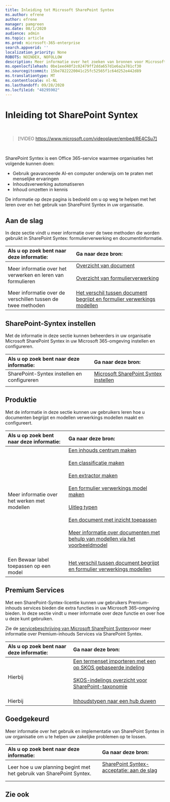 ```yaml
---
title: Inleiding tot Microsoft SharePoint Syntex
ms.author: efrene
author: efrene
manager: pamgreen
ms.date: 08/1/2020
audience: admin
ms.topic: article
ms.prod: microsoft-365-enterprise
search.appverid: ''
localization_priority: None
ROBOTS: NOINDEX, NOFOLLOW
description: Meer informatie over het zoeken van bronnen voor Microsoft SharePoint Syntex.
ms.openlocfilehash: 0be1eed40f2c02479ff2dda657d1e6a2a781cf30
ms.sourcegitcommit: 15be7822220041c25fc52565f1c64d252e442d89
ms.translationtype: MT
ms.contentlocale: nl-NL
ms.lasthandoff: 09/28/2020
ms.locfileid: "48295902"
---
```

# <a name="introduction-to-sharepoint-syntex"></a>Inleiding tot SharePoint Syntex


</br>

> [!VIDEO https://www.microsoft.com/videoplayer/embed/RE4CSu7] 

</br>

SharePoint Syntex is een Office 365-service waarmee organisaties het volgende kunnen doen:

- Gebruik geavanceerde AI-en computer onderwijs om te praten met menselijke ervaringen
- Inhoudsverwerking automatiseren
- Inhoud omzetten in kennis

De informatie op deze pagina is bedoeld om u op weg te helpen met het leren over en het gebruik van SharePoint Syntex in uw organisatie.

## <a name="get-started"></a>Aan de slag

In deze sectie vindt u meer informatie over de twee methoden die worden gebruikt in SharePoint Syntex: formulierverwerking en documentinformatie.

|**Als u op zoek bent naar deze informatie:**|**Ga naar deze bron:**|
|:-----|:-----|
|Meer informatie over het verwerken en leren van formulieren|[Overzicht van document](https://docs.microsoft.com/microsoft-365/contentunderstanding/document-understanding-overview)<br><br>[Overzicht van formulierverwerking](https://docs.microsoft.com/microsoft-365/contentunderstanding/form-processing-overview)<br><br>|
|Meer informatie over de verschillen tussen de twee methoden|[Het verschil tussen document begrijpt en formulier verwerkings modellen](/https://docs.microsoft.com/microsoft-365/contentunderstanding/difference-between-document-understanding-and-form-processing-model)|

  
## <a name="set-up-sharepoint-syntex"></a>SharePoint-Syntex instellen

Met de informatie in deze sectie kunnen beheerders in uw organisatie Microsoft SharePoint Syntex in uw Microsoft 365-omgeving instellen en configureren.

|**Als u op zoek bent naar deze informatie:**|**Ga naar deze bron:**|
|:-----|:-----|
|SharePoint-Syntex instellen en configureren|[Microsoft SharePoint Syntex instellen](https://docs.microsoft.com/microsoft-365/contentunderstanding/set-up-content-understanding)|
|||
 
## <a name="models"></a>Produktie

Met de informatie in deze sectie kunnen uw gebruikers leren hoe u documenten begrijpt en modellen verwerkings modellen maakt en configureert.

|**Als u op zoek bent naar deze informatie:**|**Ga naar deze bron:**|
|:-----|:-----|
|Meer informatie over het werken met modellen|[Een inhouds centrum maken](https://docs.microsoft.com/microsoft-365/contentunderstanding/create-a-content-center)<br><br>[Een classificatie maken](https://docs.microsoft.com/microsoft-365/contentunderstanding/create-a-classifier)<br><br>[Een extractor maken](https://docs.microsoft.com/microsoft-365/contentunderstanding/create-an-extractor)<br><br>[Een formulier verwerkings model maken](https://docs.microsoft.com/microsoft-365/contentunderstanding/create-a-form-processing-model)<br><br>[Uitleg typen](https://docs.microsoft.com/microsoft-365/contentunderstanding/form-processing-overview)<br><br>[Een document met inzicht toepassen](https://docs.microsoft.com/microsoft-365/contentunderstanding/apply-a-model)<br><br>[Meer informatie over documenten met behulp van modellen via het voorbeeldmodel](https://docs.microsoft.com/microsoft-365/contentunderstanding/learn-about-document-understanding-models-through-the-sample-model)<br><br>|
|Een Bewaar label toepassen op een model|[Het verschil tussen document begrijpt en formulier verwerkings modellen](/https://docs.microsoft.com/microsoft-365/contentunderstanding/difference-between-document-understanding-and-form-processing-model)|




## <a name="premium-services"></a>Premium Services

Met een SharePoint-Syntex-licentie kunnen uw gebruikers Premium-inhouds services bieden die extra functies in uw Microsoft 365-omgeving bieden. In deze sectie vindt u meer informatie over deze functie en over hoe u deze kunt gebruiken.

Zie de [servicebeschrijving van Microsoft SharePoint Syntex]()voor meer informatie over Premium-inhouds Services via SharePoint Syntex. 


|**Als u op zoek bent naar deze informatie:**|**Ga naar deze bron:**|
|:-----|:-----|
|Hierbij|[Een termenset importeren met een op SKOS gebaseerde indeling](https://docs.microsoft.com/microsoft-365/contentunderstanding/import-term-set-skos)<br><br>[SKOS-indelings overzicht voor SharePoint-taxonomie](https://docs.microsoft.com/microsoft-365/contentunderstanding/skos-format-reference)<br><br>|
|Hierbij|[Inhoudstypen naar een hub duwen](https://docs.microsoft.com/microsoft-365/contentunderstanding/push-content-type-to-hub)|

## <a name="adoption"></a>Goedgekeurd

Meer informatie over het gebruik en implementatie van SharePoint Syntex in uw organisatie om u te helpen uw zakelijke problemen op te lossen.

|**Als u op zoek bent naar deze informatie:**|**Ga naar deze bron:**|
|:-----|:-----|
|Leer hoe u uw planning begint met het gebruik van SharePoint Syntex. |[SharePoint Syntex-acceptatie: aan de slag](https://docs.microsoft.com/microsoft-365/contentunderstanding/adoption-getstarted)<br><br>|


## <a name="see-also"></a>Zie ook




